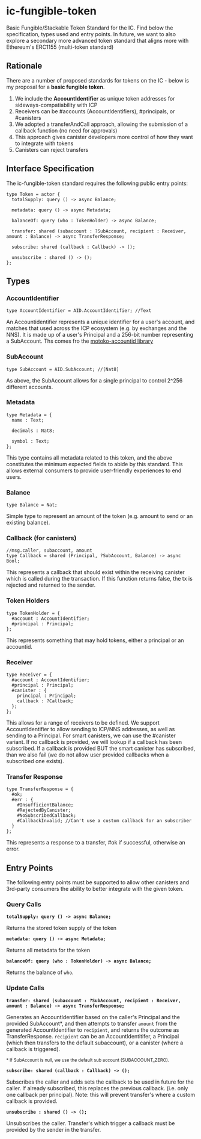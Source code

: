 # ic-fungible-token
Basic Fungible/Stackable Token Standard for the IC. Find below the specification, types used and entry points. In future, we want to also explore a secondary more advanced token standard that aligns more with Ethereum's ERC1155 (multi-token standard)

## Rationale
There are a number of proposed standards for tokens on the IC - below is my proposal for a **basic fungible token**.

1. We include the **AccountIdentifier** as unique token addresses for sideways-compatiability with ICP
2. Receivers can be #accounts (AccountIdentifiers), #principals, or #canisters 
3. We adopted a transferAndCall approach, allowing the submission of a callback function (no need for approvals)
4. This approach gives canister developers more control of how they want to integrate with tokens
5. Canisters can reject transfers

## Interface Specification
The ic-fungible-token standard requires the following public entry points:

```
type Token = actor {
  totalSupply: query () -> async Balance;

  metadata: query () -> async Metadata;
  
  balanceOf: query (who : TokenHolder) -> async Balance;
  
  transfer: shared (subaccount : ?SubAccount, recipient : Receiver, amount : Balance) -> async TransferResponse;
  
  subscribe: shared (callback : Callback) -> ();

  unsubscribe : shared () -> ();
};
```

## Types

### AccountIdentifier
```
type AccountIdentifier = AID.AccountIdentifier; //Text
```
An Accountidentifier represents a unique identifier for a user's account, and matches that used across the ICP ecosystem (e.g. by exchanges and the NNS). It is made up of a user's Principal and a 256-bit number representing a SubAccount. Ths comes fro the [motoko-accountid library](https://github.com/stephenandrews/motoko-accountid)

### SubAccount
```
type SubAccount = AID.SubAccount; //[Nat8]
```
As above, the SubAccount allows for a single principal to control 2^256 different accounts.

### Metadata
```
type Metadata = {
  name : Text;
  
  decimals : Nat8;
  
  symbol : Text;
};
```
This type contains all metadata related to this token, and the above constitutes the minimum expected fields to abide by this standard. This allows external consumers to provide user-friendly experiences to end users.

### Balance
```
type Balance = Nat;
```
Simple type to represent an amount of the token (e.g. amount to send or an existing balance).

### Callback (for canisters)
```
//msg.caller, subaccount, amount
type Callback = shared (Principal, ?SubAccount, Balance) -> async Bool;
```
This represents a callback that should exist within the receiving canister which is called during the transaction. If this function returns false, the tx is rejected and returned to the sender.

### Token Holders
```
type TokenHolder = {
  #account : AccountIdentifier;
  #principal : Principal;
};
```
This represents something that may hold tokens, either a principal or an accountid.

### Receiver
```
type Receiver = {
  #account : AccountIdentifier;
  #principal : Principal;
  #canister : {
    principal : Principal;
    callback : ?Callback;
  };
};
```
This allows for a range of receivers to be defined. We support AccountIdentifier to allow sending to ICP/NNS addresses, as well as sending to a Principal. For smart canisters, we can use the #canister variant. If no callback is provided, we will lookup if a callback has been subscribed. If a callback is provided BUT the smart canister has subscribed, than we also fail (we do not allow user provided callbacks when a subscribed one exists).

### Transfer Response
```
type TransferResponse = {
  #ok;
  #err : {
    #InsufficientBalance;
    #RejectedByCanister;
    #NoSubscribedCallback;
    #CallbackInvalid; //Can't use a custom callback for an subscriber
  }
};
```
This represents a response to a transfer, #ok if successful, otherwise an error.

## Entry Points

The following entry points must be supported to allow other canisters and 3rd-party consumers the ability to better integrate with the given token.

### Query Calls

**`totalSupply: query () -> async Balance;`**

Returns the stored token supply of the token

**`metadata: query () -> async Metadata;`**

Returns all metadata for the token

**`balanceOf: query (who : TokenHolder) -> async Balance;`**

Returns the balance of `who`.

### Update Calls

**`transfer: shared (subaccount : ?SubAccount, recipient : Receiver, amount : Balance) -> async TransferResponse;`**

Generates an AccountIdentifier based on the caller's Principal and the provided SubAccount*, and then attempts to transfer `amount` from the generated AccountIdentifier to `recipient`, and returns the outcome as TransferResponse. `recipient` can be an AccountIdentitifer, a Principal (which then transfers to the default subaccount), or a canister (where a callback is triggered).

<sub>* If SubAccount is null, we use the default sub account (SUBACCOUNT_ZERO).</sub>

**`subscribe: shared (callback : Callback) -> ();`**

Subscribes the caller and adds sets the callback to be used in future for the caller. If already subscribed, this replaces the previous callback. (i.e. only one callback per principal). Note: this will prevent transfer's where a custom callback is provided.

**`unsubscribe : shared () -> ();`**

Unsubscribes the caller. Transfer's which trigger a callback must be provided by the sender in the transfer.



